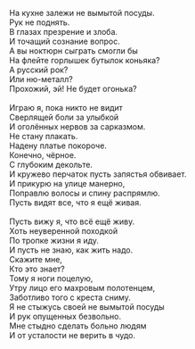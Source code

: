 На кухне залежи не вымытой посуды.<br />Рук не поднять.<br />В глазах презрение и злоба.<br />И точащий сознание вопрос.<br />А вы ноктюрн сыграть смогли бы<br />На флейте горлышек бутылок коньяка?<br />А русский рок?<br />Или ню-металл?<br />Прохожий, эй! Не будет огонька?<br /><br />Играю я, пока никто не видит<br />Сверлящей боли за улыбкой<br />И оголённых нервов за сарказмом.<br />Не стану плакать.<br />Надену платье покороче.<br />Конечно, чёрное.<br />С глубоким декольте.<br />И кружево перчаток пусть запястья обвивает.<br />И прикурю на улице манерно,<br />Поправлю волосы и спину распрямлю.<br />Пусть видят все, что я ещё живая.<br /><br />Пусть вижу я, что всё ещё живу.<br />Хоть неуверенной походкой<br />По тропке жизни я иду.<br />И пусть не знаю, как жить надо.<br />Скажите мне,<br />Кто это знает?<br />Тому я ноги поцелую,<br />Утру лицо его махровым полотенцем,<br />Заботливо того с креста сниму.<br />Я не стыжусь своей не вымытой посуды<br />И рук опущенных безвольно.<br />Мне стыдно сделать больно людям<br />И от усталости не верить в чудо.